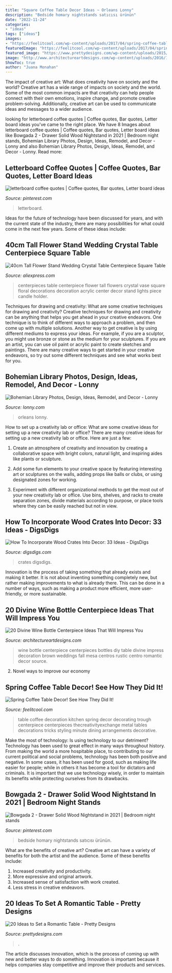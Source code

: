 ```yaml
---
title: "Square Coffee Table Decor Ideas ~ Orleans Lonny"
description: "Bedside homary nightstands satıcısı ürünün"
date: "2022-11-24"
categories:
- "ideas"
tags: ["ideas"]
images:
- "https://feelitcool.com/wp-content/uploads/2017/04/spring-coffee-table-decorations10.jpg"
featuredImage: "https://feelitcool.com/wp-content/uploads/2017/04/spring-coffee-table-decorations10.jpg"
featured_image: "https://www.prettydesigns.com/wp-content/uploads/2015/08/20-ideas-to-set-a-romantic-table8.jpg"
image: "http://www.architectureartdesigns.com/wp-content/uploads/2016/10/8-19.jpg"
ShowToc: true
author: "Juana Monahan"
---
```



The impact of creative art: What does creativity have on society and the world?
Creative art has a wide range of impacts on society and the world. Some of the most common impacts are that creativity can help people connect with their own emotions, inspire change, and promote creative problem-solving. Additionally, creative art can be used to communicate ideas and messages to a wider audience.

	

		
looking for letterboard coffee quotes | Coffee quotes, Bar quotes, Letter board ideas you've came to the right place. We have 8 Images about letterboard coffee quotes | Coffee quotes, Bar quotes, Letter board ideas like Bowgada 2 - Drawer Solid Wood Nightstand in 2021 | Bedroom night stands, Bohemian Library Photos, Design, Ideas, Remodel, and Decor - Lonny and also Bohemian Library Photos, Design, Ideas, Remodel, and Decor - Lonny. Read more:
		
    
## Letterboard Coffee Quotes | Coffee Quotes, Bar Quotes, Letter Board Ideas

<img loading=lazy src="https://i.pinimg.com/736x/f9/77/f2/f977f242f75184748913cae79f1394c4.jpg" onerror="this.onerror=null;this.src='https://tse3.mm.bing.net/th?id=OIP.GgySTDtkxUL1nMFzlTyQVAHaJ3&amp;pid=15.1';" alt="letterboard coffee quotes | Coffee quotes, Bar quotes, Letter board ideas">

_Source: pinterest.com_

>letterboard. 

	

Ideas for the future of technology have been discussed for years, and with the current state of the industry, there are many possibilities for what could come in the next few years. Some of these ideas include: 

    
## 40cm Tall Flower Stand Wedding Crystal Table Centerpiece Square Table

<img loading=lazy src="https://ae01.alicdn.com/kf/HTB1hNANQpXXXXa2XFXXq6xXFXXXx/40cm-Tall-Flower-Stand-Wedding-Crystal-Table-Centerpiece-Square-Table-center-piece-Wedding-Decoration.jpg" onerror="this.onerror=null;this.src='https://tse4.mm.bing.net/th?id=OIP.on-aoRDZQJzwjlyrDNCeQAAAAA&amp;pid=15.1';" alt="40cm Tall Flower Stand Wedding Crystal Table Centerpiece Square Table">

_Source: aliexpress.com_

>centerpieces table centerpiece flower tall flowers crystal vase square floral decorations decoration acrylic center decor stand lights piece candle holder. 

	

Techniques for drawing and creativity: What are some creative techniques for drawing and creativity?
Creative techniques for drawing and creativity can be anything that helps you get ahead in your creative endeavors. One technique is to think of different ways to approach a problem, and then come up with multiple solutions. Another way to get creative is by using different mediums to express your ideas. For example, if you are a sculptor, you might use bronze or stone as the medium for your sculptures. If you are an artist, you can use oil paint or acrylic paint to create sketches and paintings. There are many creative ways to get started in your creative endeavors, so try out some different techniques and see what works best for you.

    
## Bohemian Library Photos, Design, Ideas, Remodel, And Decor - Lonny

<img loading=lazy src="https://www4.pictures.lonny.com/lo/ZUJKfy3--Y5x.jpg" onerror="this.onerror=null;this.src='https://tse3.mm.bing.net/th?id=OIP.VN1Ib5HJ6g4M04wNsiI1rAHaKq&amp;pid=15.1';" alt="Bohemian Library Photos, Design, Ideas, Remodel, and Decor - Lonny">

_Source: lonny.com_

>orleans lonny. 

	

How to set up a creativity lab or office: What are some creative ideas for setting up a new creativity lab or office?
There are many creative ideas for setting up a new creativity lab or office. Here are just a few: 
1. Create an atmosphere of creativity and innovation by creating a collaborative space with bright colors, natural light, and inspiring aides like plants or sculpture.

2. Add some fun elements to your creative space by featuring interesting art or sculptures on the walls, adding props like balls or clubs, or using designated zones for working.

3. Experiment with different organizational methods to get the most out of your new creativity lab or office. Use bins, shelves, and racks to create separation zones, divide materials according to purpose, or place tools where they can be easily reached but not in view.

    
## How To Incorporate Wood Crates Into Decor: 33 Ideas - DigsDigs

<img loading=lazy src="https://www.digsdigs.com/photos/how-to-incorporate-wood-crates-into-decor-ideas-12.jpg" onerror="this.onerror=null;this.src='https://tse1.mm.bing.net/th?id=OIP.IuaTy1o8GpnbpjQEgMQkrwHaKX&amp;pid=15.1';" alt="How To Incorporate Wood Crates Into Decor: 33 Ideas - DigsDigs">

_Source: digsdigs.com_

>crates digsdigs. 

	

Innovation is the process of taking something that already exists and making it better. It is not about inventing something completely new, but rather making improvements to what is already there. This can be done in a number of ways, such as making a product more efficient, more user-friendly, or more sustainable.

    
## 20 Divine Wine Bottle Centerpiece Ideas That Will Impress You

<img loading=lazy src="http://www.architectureartdesigns.com/wp-content/uploads/2016/10/8-19.jpg" onerror="this.onerror=null;this.src='https://tse3.mm.bing.net/th?id=OIP.oDH1o20YAxhLieq8N7affAHaLH&amp;pid=15.1';" alt="20 Divine Wine Bottle Centerpiece Ideas That Will Impress You">

_Source: architectureartdesigns.com_

>wine bottle centerpiece centerpieces bottles diy table divine impress decoration brown weddings fall mesa centros rustic centro romantic decor source. 

	

2. Novel ways to improve our economy

    
## Spring Coffee Table Decor! See How They Did It!

<img loading=lazy src="https://feelitcool.com/wp-content/uploads/2017/04/spring-coffee-table-decorations10.jpg" onerror="this.onerror=null;this.src='https://tse3.mm.bing.net/th?id=OIP.OJFoZV92aAmeI5tbakL7bwHaMK&amp;pid=15.1';" alt="Spring Coffee Table Decor! See How They Did It!">

_Source: feelitcool.com_

>table coffee decoration kitchen spring decor decorating trough centerpiece centerpieces thecreativityexchange metal tables decorations tricks styling minute dining arrangements decorative. 

	

Make the most of technology: Is using technology to our detriment?
Technology has been used to great effect in many ways throughout history. From making the world a more hospitable place, to contributing to our current political and social problems, technology has been both positive and negative. In some cases, it has been used for good, such as making life easier for people; while in others it has become a tool for dictators and criminals. It is important that we use technology wisely, in order to maintain its benefits while protecting ourselves from its drawbacks.

    
## Bowgada 2 - Drawer Solid Wood Nightstand In 2021 | Bedroom Night Stands

<img loading=lazy src="https://i.pinimg.com/736x/3c/49/85/3c498504bb28b67753e06c84cb856ee0.jpg" onerror="this.onerror=null;this.src='https://tse2.mm.bing.net/th?id=OIP.qI1q15kRWpA7pnH19uIMpgHaHa&amp;pid=15.1';" alt="Bowgada 2 - Drawer Solid Wood Nightstand in 2021 | Bedroom night stands">

_Source: pinterest.com_

>bedside homary nightstands satıcısı ürünün. 

	

What are the benefits of creative art?
Creative art can have a variety of benefits for both the artist and the audience. Some of these benefits include: 
1. Increased creativity and productivity.
2. More expressive and original artwork.
3. Increased sense of satisfaction with work created. 
4. Less stress in creative endeavors.

    
## 20 Ideas To Set A Romantic Table - Pretty Designs

<img loading=lazy src="https://www.prettydesigns.com/wp-content/uploads/2015/08/20-ideas-to-set-a-romantic-table8.jpg" onerror="this.onerror=null;this.src='https://tse4.mm.bing.net/th?id=OIP.niFmyv-bPJSOEDVMOUfMBAHaLI&amp;pid=15.1';" alt="20 Ideas to Set a Romantic Table - Pretty Designs">

_Source: prettydesigns.com_

>. 

	

The article discusses innovation, which is the process of coming up with new and better ways to do something. Innovation is important because it helps companies stay competitive and improve their products and services.

